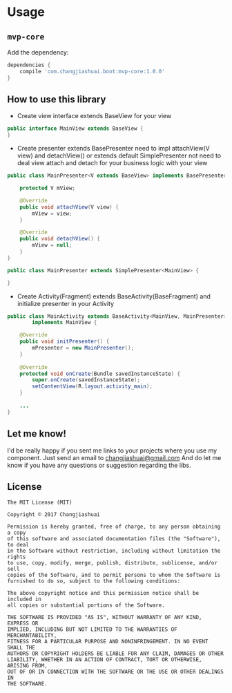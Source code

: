 # Usage

## `mvp-core`

Add the dependency:
```Groovy
dependencies {
	compile 'com.changjiashuai.boot:mvp-core:1.0.0'
}
```

## How to use this library

* Create view interface extends BaseView for your view
```java
public interface MainView extends BaseView {
}
```

* Create presenter extends BasePresenter need to impl attachView(V view) and detachView() or extends default SimplePresenter<V> not need to deal view attach and detach for your business logic with your view
```java
public class MainPresenter<V extends BaseView> implements BasePresenter<V> {

    protected V mView;

    @Override
    public void attachView(V view) {
        mView = view;
    }

    @Override
    public void detachView() {
        mView = null;
    }
}
```
```java
public class MainPresenter extends SimplePresenter<MainView> {

}
```
* Create Activity(Fragment) extends BaseActivity(BaseFragment) and initialize presenter in your Activity
```java
public class MainActivity extends BaseActivity<MainView, MainPresenter>
        implements MainView {

    @Override
    public void initPresenter() {
        mPresenter = new MainPresenter();
    }
    
	@Override
	protected void onCreate(Bundle savedInstanceState) {
		super.onCreate(savedInstanceState);
		setContentView(R.layout.activity_main);
	}
        
    ...
}
```


## Let me know!

I'd be really happy if you sent me links to your projects where you use my component. Just send an email to changjiashuai@gmail.com And do let me know if you have any questions or suggestion regarding the libs. 


## License

    The MIT License (MIT)

    Copyright © 2017 Changjiashuai

    Permission is hereby granted, free of charge, to any person obtaining a copy
    of this software and associated documentation files (the "Software"), to deal
    in the Software without restriction, including without limitation the rights
    to use, copy, modify, merge, publish, distribute, sublicense, and/or sell
    copies of the Software, and to permit persons to whom the Software is
    furnished to do so, subject to the following conditions:

    The above copyright notice and this permission notice shall be included in
    all copies or substantial portions of the Software.

    THE SOFTWARE IS PROVIDED "AS IS", WITHOUT WARRANTY OF ANY KIND, EXPRESS OR
    IMPLIED, INCLUDING BUT NOT LIMITED TO THE WARRANTIES OF MERCHANTABILITY,
    FITNESS FOR A PARTICULAR PURPOSE AND NONINFRINGEMENT. IN NO EVENT SHALL THE
    AUTHORS OR COPYRIGHT HOLDERS BE LIABLE FOR ANY CLAIM, DAMAGES OR OTHER
    LIABILITY, WHETHER IN AN ACTION OF CONTRACT, TORT OR OTHERWISE, ARISING FROM,
    OUT OF OR IN CONNECTION WITH THE SOFTWARE OR THE USE OR OTHER DEALINGS IN
    THE SOFTWARE.
    
